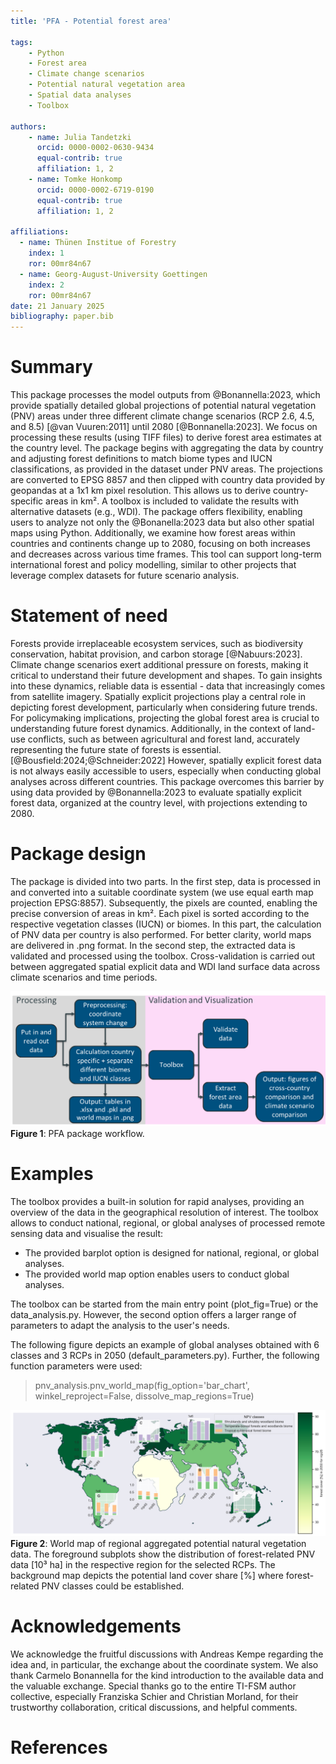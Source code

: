 ```yaml
---
title: 'PFA - Potential forest area'  

tags:  
    - Python  
    - Forest area  
    - Climate change scenarios  
    - Potential natural vegetation area  
    - Spatial data analyses  
    - Toolbox

authors: 
    - name: Julia Tandetzki  
      orcid: 0000-0002-0630-9434  
      equal-contrib: true  
      affiliation: 1, 2  
    - name: Tomke Honkomp  
      orcid: 0000-0002-6719-0190  
      equal-contrib: true  
      affiliation: 1, 2  

affiliations:
  - name: Thünen Institue of Forestry
    index: 1
    ror: 00mr84n67
  - name: Georg-August-University Goettingen
    index: 2
    ror: 00mr84n67  
date: 21 January 2025
bibliography: paper.bib
---
```


# Summary
This package processes the model outputs from @Bonannella:2023, which provide spatially detailed global projections of potential natural
vegetation (PNV) areas under three different climate change scenarios (RCP 2.6, 4.5, and 8.5) [@van Vuuren:2011] until 2080 [@Bonnanella:2023]. 
We focus on processing these results (using TIFF files) to derive forest area estimates at the country level. The package begins with aggregating
the data by country and adjusting forest definitions to match biome types and IUCN classifications, as provided in the dataset under PNV areas.
The projections are converted to EPSG 8857 and then clipped with country data provided by geopandas at a 1x1 km pixel resolution.
This allows us to derive country-specific areas in km². A toolbox is included to validate the results with alternative datasets (e.g., WDI). The 
package offers flexibility, enabling users to analyze not only the @Bonanella:2023 data but also other spatial maps using Python. Additionally, we 
examine how forest areas within countries and continents change up to 2080, focusing on both increases and decreases across various time frames. This tool
can support long-term international forest and policy modelling, similar to other projects that leverage complex datasets for future scenario 
analysis.

[comment]: <> (Quelle für WDI Daten müssten wir noch einfügen)

# Statement of need
Forests provide irreplaceable ecosystem services, such as biodiversity conservation, habitat provision, and carbon storage [@Nabuurs:2023]. Climate change
scenarios exert additional pressure on forests, making it critical to understand their future development and shapes. To gain insights into these dynamics,
reliable data is essential - data that increasingly comes from satellite imagery. Spatially explicit projections play a central role in 
depicting forest development, particularly when considering future trends. For policymaking implications, projecting the global
forest area is crucial to understanding future forest dynamics. Additionally, in the context of land-use conflicts, such as between agricultural and forest land, accurately representing the future state of forests is essential. [@Bousfield:2024;@Schneider:2022]
However, spatially explicit forest data is not always easily accessible to users, especially when conducting global analyses across different countries. This package overcomes this barrier by using data 
provided by @Bonannella:2023 to evaluate spatially explicit forest data, organized at the country level, with projections extending to 2080. 

# Package design
The package is divided into two parts. In the first step, data is processed in and converted into a suitable coordinate system (we use equal earth map projection EPSG:8857).
Subsequently, the pixels are counted, enabling the precise conversion of areas in km². Each pixel is sorted according to the respective vegetation classes (IUCN) or biomes. 
In this part, the calculation of PNV data per country is also performed. For better clarity, world maps are delivered in .png format. 
In the second step, the extracted data is validated and processed using the toolbox. Cross-validation is carried out between aggregated spatial explicit data and WDI land surface data
across climate scenarios and time periods. 

![img_2.png](img_2.png)
**Figure 1**: PFA package workflow.

# Examples
The toolbox provides a built-in solution for rapid analyses, providing an overview of the data in the geographical resolution of interest.
The toolbox allows to conduct national, regional, or global analyses of processed remote sensing data and visualise the result: 
- The provided barplot option is designed for national, regional, or global analyses.
- The provided world map option enables users to conduct global analyses.

The toolbox can be started from the main entry point (plot_fig=True) or the data_analysis.py. However, the second
option offers a larger range of parameters to adapt the analysis to the user's needs. 


The following figure depicts an example of global analyses obtained with 6 classes and 3 RCPs in 2050 (default_parameters.py).
Further, the following function parameters were used:
> pnv_analysis.pnv_world_map(fig_option='bar_chart', winkel_reproject=False, dissolve_map_regions=True)

![img_toolbox_example.png](img_toolbox_example.png)
**Figure 2**: World map of regional aggregated potential natural vegetation data. The foreground subplots show the distribution
of forest-related PNV data [10³ ha] in the respective region for the selected RCPs. The background map depicts the potential land cover share [%] where forest-related PNV classes could be established.


# Acknowledgements
We acknowledge the fruitful discussions with Andreas Kempe regarding the idea and, in particular, the exchange about the coordinate system.
We also thank Carmelo Bonannella for the kind introduction to the available data and the valuable exchange. 
Special thanks go to the entire TI-FSM author collective, especially Franziska Schier and Christian Morland, for their trustworthy collaboration,
critical discussions, and helpful comments.

# References